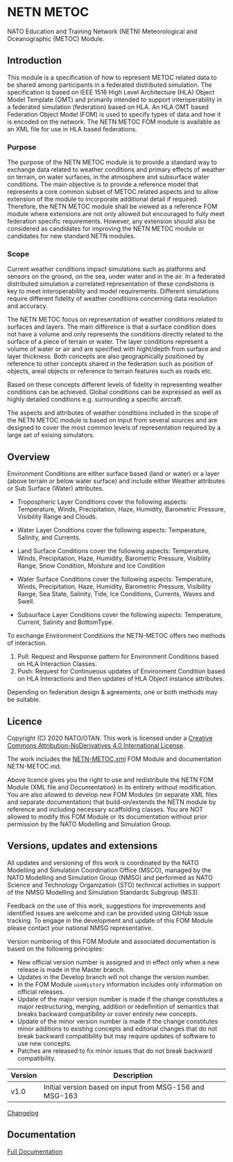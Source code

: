 # NETN METOC
NATO Education and Training Network (NETN) Meteorological and Oceanographic (METOC) Module. 

## Introduction
This module is a specification of how to represent METOC related data to be shared among participants in a federated distributed simulation. The specification is based on IEEE 1516 High Level Architecture (HLA) Object Model Template (OMT) and primarily intended to support interoperability in a federated simulation (federation) based on HLA. An HLA OMT based Federation Object Model (FOM) is used to specify types of data and how it is encoded on the network. The NETN METOC FOM module is available as an XML file for use in HLA based federations.
        

### Purpose
The purpose of the NETN METOC module is to provide a standard way to exchange data related to weather conditions and primary effects of weather on terrain, on water surfaces, in the atmosphere and subsurface water conditions. The main objective is to provide a reference model that represents a core common subset of METOC related aspects and to allow extension of the module to incorporate additional detail if required. Therefore, the NETN METOC module shall be viewed as a reference FOM module where extensions are not only allowed but encouraged to fully meet federation specific requirements. However, any extension should also be considered as candidates for improving the NETN METOC module or candidates for new standard NETN modules.         

### Scope
Current weather conditions impact simulations such as platforms and sensors on the ground, on the sea, under water and in the air. In a federated distributed simulation a correlated representation of these condistions is key to meet interoperability and model requirements. Different simulations require different fidelity of weather conditions concerning data resolution and accuracy.

The NETN METOC focus on representation of weather conditions related to surfaces and layers. The main difference is that a surface condition does not have a volume and only represents the conditions directly related to the surface of a piece of terrain or water. The layer conditions represent a volume of water or air and are specified with hight/depth from surface and layer thickness. Both concepts are also geographically positioned by reference to other concepts shared in the federation such as position of objects, areal objects or reference to terrain features such as roads etc.

Based on these concepts different levels of fidelity in representing weather conditions can be achieved. Global conditions can be expressed as well as highly detailed conditions e.g. surrounding a specific aircraft.

The aspects and attributes of weather conditions included in the scope of the NETN METOC module is based on input from several sources and are designed to cover the most common levels of representation required by a large set of exising simulators.

## Overview
Environment Conditions are either surface based (land or water) or a layer (above terrain or below water surface) and include either Weather attributes or Sub Surface (Water) attributes. 

* Tropospheric Layer Conditions cover the following aspects: Temperature, Winds, Precipitation, Haze, Humidity, Barometric Pressure, Visibility Range and Clouds.

* Water Layer Conditions cover the following aspects: Temperature, Salinity, and Currents.

* Land Surface Conditions cover the following aspects: Temperature, Winds, Precipitation, Haze, Humidity, Barometric Pressure, Visibility Range, Snow Condition, Moisture and Ice Condition

* Water Surface Conditions cover the following aspects: Temperature, Winds, Precipitation, Haze, Humidity, Barometric Pressure, Visibility Range, Sea State, Salinity, Tide, Ice Conditions, Currents, Waves and Swell. 

* Subsurface Layer Conditions cover the following aspects: Temperature, Current, Salinity and BottomType.

To exchange Environment Conditions the NETN-METOC offers two methods of interaction.

1. Pull: Request and Response pattern for Environment Conditions based on HLA Interaction Classes.
2. Push: Request for Continueous updates of Environment Condition based on HLA Interactions and then updates of HLA Object instance attributes.

Depending on federation design & agreements, one or both methods may be suitable.

## Licence

Copyright (C) 2020 NATO/OTAN.
This work is licensed under a [Creative Commons Attribution-NoDerivatives 4.0 International License](LICENCE.md). 

The work includes the [NETN-METOC.xml](NETN-METOC.xml) FOM Module and documentation NETN-METOC.md.

Above licence gives you the right to use and redistribute the NETN FOM Module (XML file and Documentation) in its entirety without modification. You are also allowed to develop new FOM Modules (in separate XML files and separate documentation) that build-on/extends the NETN module by reference and including necessary scaffolding classes. You are NOT allowed to modify this FOM Module or its documentation without prior permission by the NATO Modelling and Simulation Group. 

## Versions, updates and extensions

All updates and versioning of this work is coordinated by the NATO Modelling and Simulation Coordination Office (MSCO), managed by the NATO Modelling and Simulation Group (NMSG) and performed as NATO Science and Technology Organization (STO) technical activities in support of the NMSG Modelling and Simulation Standards Subgroup (MS3).

Feedback on the use of this work, suggestions for improvements and identified issues are welcome and can be provided using GitHub issue tracking. To engage in the development and update of this FOM Module please contact your national NMSG representative.

Version numbering of this FOM Module and associated documentation is based on the following principles:

* New official version number is assigned and in effect only when a new release is made in the Master branch.
* Updates in the Develop branch will not change the version number.
* In the FOM Module `useHistory` information includes only information on official releases.
* Update of the major version number is made if the change constitutes a major restructuring, merging, addition or redefinition of semantics that breaks backward compatibility or cover entirely new concepts.
* Update of the minor version number is made if the change constitutes minor additions to existing concepts and editorial changes that do not break backward compatibility but may require updates of software to use new concepts.
* Patches are released to fix minor issues that do not break backward compatibility.

|Version|Description|
|---|---|
|v1.0 |Initial version based on input from MSG-156 and MSG-163 |

[Changelog](changelog.md)

## Documentation

[Full Documentation](NETN-METOC.md)
